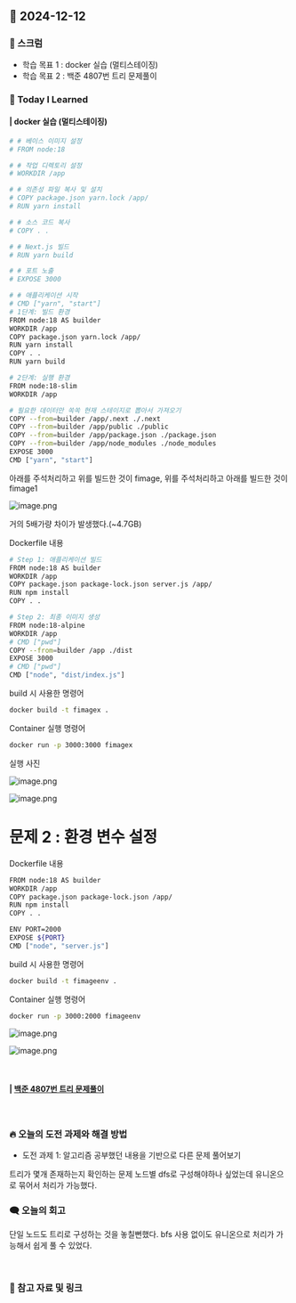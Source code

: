 ## 📆 2024-12-12

### 🔔 스크럼

- 학습 목표 1 : docker 실습 (멀티스테이징)
- 학습 목표 2 : 백준 4807번 트리 문제풀이
  <br/>



### 🚀 Today I Learned


#### | docker 실습 (멀티스테이징)

```bash
# # 베이스 이미지 설정
# FROM node:18

# # 작업 디렉토리 설정
# WORKDIR /app

# # 의존성 파일 복사 및 설치
# COPY package.json yarn.lock /app/
# RUN yarn install

# # 소스 코드 복사
# COPY . .

# # Next.js 빌드
# RUN yarn build

# # 포트 노출
# EXPOSE 3000

# # 애플리케이션 시작
# CMD ["yarn", "start"]
# 1단계: 빌드 환경
FROM node:18 AS builder
WORKDIR /app
COPY package.json yarn.lock /app/
RUN yarn install
COPY . .
RUN yarn build

# 2단계: 실행 환경
FROM node:18-slim
WORKDIR /app

# 필요한 데이터만 쏙쏙 현재 스테이지로 뽑아서 가져오기
COPY --from=builder /app/.next ./.next
COPY --from=builder /app/public ./public
COPY --from=builder /app/package.json ./package.json
COPY --from=builder /app/node_modules ./node_modules
EXPOSE 3000
CMD ["yarn", "start"]
```

아래를 주석처리하고 위를 빌드한 것이 fimage, 위를 주석처리하고 아래를 빌드한 것이 fimage1

![image.png](https://prod-files-secure.s3.us-west-2.amazonaws.com/cf024025-486d-4514-84ae-3a7c5951c17c/c0322182-9256-459d-82b4-db7591118fbf/image.png)

거의 5배가량 차이가 발생했다.(~4.7GB)

Dockerfile 내용

```bash
# Step 1: 애플리케이션 빌드
FROM node:18 AS builder
WORKDIR /app
COPY package.json package-lock.json server.js /app/
RUN npm install
COPY . .

# Step 2: 최종 이미지 생성
FROM node:18-alpine
WORKDIR /app
# CMD ["pwd"]
COPY --from=builder /app ./dist
EXPOSE 3000
# CMD ["pwd"]
CMD ["node", "dist/index.js"]
```

build 시 사용한 명령어

```bash
docker build -t fimagex .
```

Container 실행 명령어

```bash
docker run -p 3000:3000 fimagex
```

실행 사진

![image.png](https://prod-files-secure.s3.us-west-2.amazonaws.com/cf024025-486d-4514-84ae-3a7c5951c17c/94f1bcb5-0cde-4ed6-a16a-948a200a6608/image.png)

![image.png](https://prod-files-secure.s3.us-west-2.amazonaws.com/cf024025-486d-4514-84ae-3a7c5951c17c/7f61d085-7c5d-4420-bd0f-3fcd4ec4d13b/image.png)

# 문제 2 : 환경 변수 설정

Dockerfile 내용

```bash
FROM node:18 AS builder
WORKDIR /app
COPY package.json package-lock.json /app/
RUN npm install
COPY . .

ENV PORT=2000
EXPOSE ${PORT}
CMD ["node", "server.js"]
```

build 시 사용한 명령어

```bash
docker build -t fimageenv .
```

Container 실행 명령어

```bash
docker run -p 3000:2000 fimageenv
```

![image.png](https://prod-files-secure.s3.us-west-2.amazonaws.com/cf024025-486d-4514-84ae-3a7c5951c17c/fbe01f4f-8886-4151-878d-0e0094d43cf3/image.png)

![image.png](https://prod-files-secure.s3.us-west-2.amazonaws.com/cf024025-486d-4514-84ae-3a7c5951c17c/743ac31a-64f9-404f-be6d-da8135d6a957/image.png)

<br/>

#### | [백준 4807번 트리 문제풀이](https://github.com/availrum/newb/blob/main/tree4807.cpp)

<br/>

### 🔥 오늘의 도전 과제와 해결 방법

- 도전 과제 1: 알고리즘 공부했던 내용을 기반으로 다른 문제 풀어보기
  <br/>

트리가 몇개 존재하는지 확인하는 문제
노드별 dfs로 구성해야하나 싶었는데 유니온으로 묶어서 처리가 가능했다.

### 🗨️ 오늘의 회고

<!--
- 오늘의 학습 경험에 대한 자유로운 생각이나 느낀 점을 기록합니다.
- 성공적인 점, 개선해야 할 점, 새롭게 시도하고 싶은 방법 등을 포함할 수 있습니다.-->

단일 노드도 트리로 구성하는 것을 놓칠뻔했다.
bfs 사용 없이도 유니온으로 처리가 가능해서 쉽게 풀 수 있었다.

<br/>


### 📰 참고 자료 및 링크
